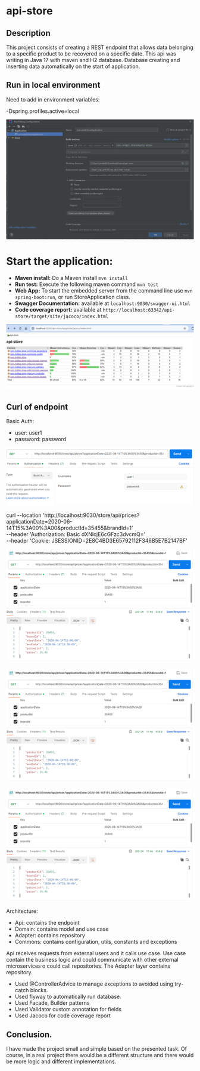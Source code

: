 # api-store

## Description

This project consists of creating a REST endpoint that allows
data belonging to a specific product to be recovered on a specific date.
This api was writing in Java 17 with maven and H2 database. Database
creating and inserting data automatically on the start of application.

## Run in local environment

Need to add in environment variables:

-Dspring.profiles.active=local

![img_3.png](img_3.png)

# Start the application:

- **Maven install:** Do a Maven install `mvn install`
- **Run test:** Execute the following maven
  command `mvn test`
- **Web App:** To start the embedded server from the command line use `mvn spring-boot:run`, or run
  StoreApplication class.
- **Swagger Documentation:** available at  `localhost:9030/swagger-ui.html`
- **Code coverage report:** available
  at  `http://localhost:63342/api-store/target/site/jacoco/index.html`

![img_1.png](img_1.png)

## Curl of endpoint

Basic Auth:

- user: user1
- password: password

![img.png](img.png)

curl
--location 'http://localhost:9030/store/api/prices?applicationDate=2020-06-14T15%3A00%3A00&productId=35455&brandId=1' \
--header 'Authorization: Basic dXNlcjE6cGFzc3dvcmQ=' \
--header 'Cookie: JSESSIONID=2E8C4BD3E65792112F346B5E7B2147BF'

![img_2.png](img_2.png)

![img_2.png](img_2.png)

![img_2.png](img_2.png)

Architecture:

- Api: contains the endpoint
- Domain: contains model and use case
- Adapter: contains repository
- Commons: contains configuration, utils, constants and exceptions

Api receives requests from external users and it calls use case. Use case
contain the business logic and could communicate with other external microservices o could call
repositories. The Adapter layer contains repository.

- Used @ControllerAdvice to manage exceptions to avoided using try-catch blocks.
- Used flyway to automatically run database.
- Used Facade, Builder patterns
- Used Validator custom annotation for fields
- Used Jacoco for code coverage report

## Conclusion.

I have made the project small and simple based on the presented task.
Of course, in a real project there would be a different structure and there would be more logic
and different implementations.

